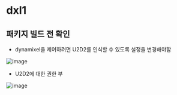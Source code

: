 # dxl1

## 패키지 빌드 전 확인

- dynamixel을 제어하려면 U2D2를 인식할 수 있도록 설정을 변경해야함

![image](https://github.com/user-attachments/assets/9adac14b-bb45-4714-95ad-3b283459d9f4)

- U2D2에 대한 권한 부

![image](https://github.com/user-attachments/assets/8803ae76-f058-489c-a837-b27d8a6e1316)
